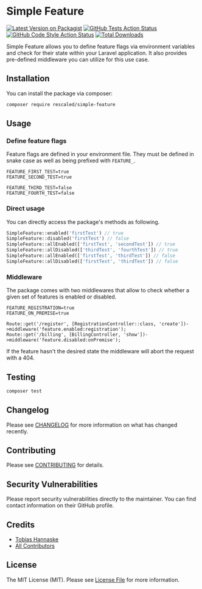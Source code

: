 # Simple Feature

[![Latest Version on Packagist](https://img.shields.io/packagist/v/rescaled/simple-feature.svg?style=flat-square)](https://packagist.org/packages/rescaled/simple-feature)
[![GitHub Tests Action Status](https://img.shields.io/github/workflow/status/rescaled/simple-feature/run-tests?label=tests)](https://github.com/rescaled/simple-feature/actions?query=workflow%3Arun-tests+branch%3Amain)
[![GitHub Code Style Action Status](https://img.shields.io/github/workflow/status/rescaled/simple-feature/Check%20&%20fix%20styling?label=code%20style)](https://github.com/rescaled/simple-feature/actions?query=workflow%3A"Check+%26+fix+styling"+branch%3Amain)
[![Total Downloads](https://img.shields.io/packagist/dt/rescaled/simple-feature.svg?style=flat-square)](https://packagist.org/packages/rescaled/simple-feature)

Simple Feature allows you to define feature flags via environment variables and check for their state within
your Laravel application. It also provides pre-defined middleware you can utilize for this use case.

## Installation

You can install the package via composer:

```bash
composer require rescaled/simple-feature
```

## Usage

### Define feature flags
Feature flags are defined in your environment file. They must be defined in snake case as well as being prefixed with `FEATURE_`.

```dotenv
FEATURE_FIRST_TEST=true
FEATURE_SECOND_TEST=true

FEATURE_THIRD_TEST=false
FEATURE_FOURTH_TEST=false
```

### Direct usage
You can directly access the package's methods as following.

```php
SimpleFeature::enabled('firstTest') // true
SimpleFeature::disabled('firstTest') // false
SimpleFeature::allEnabled(['firstTest', 'secondTest']) // true
SimpleFeature::allDisabled(['thirdTest', 'fourthTest']) // true
SimpleFeature::allEnabled(['firstTest', 'thirdTest']) // false
SimpleFeature::allDisabled(['firstTest', 'thirdTest']) // false
```

### Middleware
The package comes with two middlewares that allow to check whether a given set of features is enabled or disabled.

```
FEATURE_REGISTRATION=true
FEATURE_ON_PREMISE=true

Route::get('/register', [RegistrationController::class, 'create'])->middleware('feature.enabled:registration');
Route::get('/billing', [BillingController, 'show'])->middleware('feature.disabled:onPremise');
```

If the feature hasn't the desired state the middleware will abort the request with a 404.

## Testing

```bash
composer test
```

## Changelog

Please see [CHANGELOG](CHANGELOG.md) for more information on what has changed recently.

## Contributing

Please see [CONTRIBUTING](.github/CONTRIBUTING.md) for details.

## Security Vulnerabilities

Please report security vulnerabilities directly to the maintainer. You can find contact information on their GitHub profile.

## Credits

- [Tobias Hannaske](https://github.com/thannaske)
- [All Contributors](../../contributors)

## License

The MIT License (MIT). Please see [License File](LICENSE.md) for more information.
